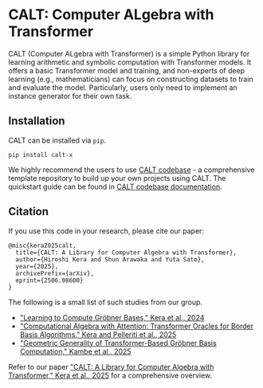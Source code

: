 # CALT: Computer ALgebra with Transformer

CALT (Computer ALgebra with Transformer) is a simple Python library for learning arithmetic and symbolic computation with Transformer models. It offers a basic Transformer model and training, and non-experts of deep learning (e.g., mathematicians) can focus on constructing datasets to train and evaluate the model. Particularly, users only need to implement an instance generator for their own task.

## Installation

CALT can be installed via `pip`.

```
pip install calt-x

```

We highly recommend the users to use [CALT codebase](https://github.com/HiroshiKERA/calt-codebase) - a comprehensive template repository to build up your own projects using CALT. The quickstart guide can be found in [CALT codebase documentation](https://hiroshikera.github.io/calt-codebase/).

## Citation

If you use this code in your research, please cite our paper:

```
@misc{kera2025calt,
  title={CALT: A Library for Computer Algebra with Transformer},
  author={Hiroshi Kera and Shun Arawaka and Yuta Sato},
  year={2025},
  archivePrefix={arXiv},
  eprint={2506.08600}
}

```

The following is a small list of such studies from our group.

- ["Learning to Compute Gröbner Bases," Kera et al., 2024](https://arxiv.org/abs/2311.12904)
- ["Computational Algebra with Attention: Transformer Oracles for Border Basis Algorithms," Kera and Pelleriti et al., 2025](https://arxiv.org/abs/2505.23696)
- ["Geometric Generality of Transformer-Based Gröbner Basis Computation," Kambe et al., 2025](https://arxiv.org/abs/2504.12465)

Refer to our paper ["CALT: A Library for Computer Algebra with Transformer," Kera et al., 2025](https://arxiv.org/abs/2506.08600) for a comprehensive overview.
